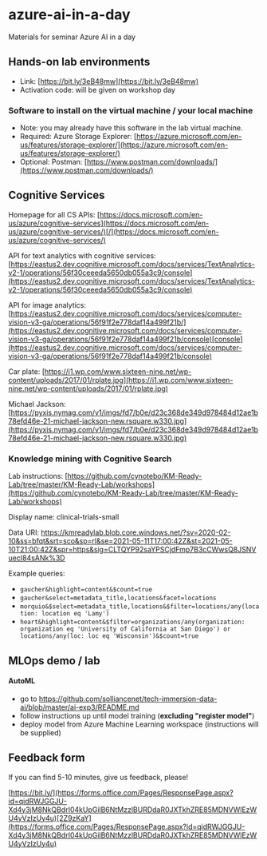 # azure-ai-in-a-day
Materials for seminar Azure AI in a day

## Hands-on lab environments
* Link: [https://bit.ly/3eB48mw](https://bit.ly/3eB48mw)
* Activation code: will be given on workshop day

### Software to install on the virtual machine / your local machine
* Note: you may already have this software in the lab virtual machine.
* Required: Azure Storage Explorer: [https://azure.microsoft.com/en-us/features/storage-explorer/](https://azure.microsoft.com/en-us/features/storage-explorer/)
* Optional: Postman: [https://www.postman.com/downloads/](https://www.postman.com/downloads/)

## Cognitive Services
Homepage for all CS APIs: [https://docs.microsoft.com/en-us/azure/cognitive-services](https://docs.microsoft.com/en-us/azure/cognitive-services/)[/](https://docs.microsoft.com/en-us/azure/cognitive-services/)

API for text analytics with cognitive services: [https://eastus2.dev.cognitive.microsoft.com/docs/services/TextAnalytics-v2-1/operations/56f30ceeeda5650db055a3c9/console](https://eastus2.dev.cognitive.microsoft.com/docs/services/TextAnalytics-v2-1/operations/56f30ceeeda5650db055a3c9/console)

API for image analytics: [https://eastus2.dev.cognitive.microsoft.com/docs/services/computer-vision-v3-ga/operations/56f91f2e778daf14a499f21b/](https://eastus2.dev.cognitive.microsoft.com/docs/services/computer-vision-v3-ga/operations/56f91f2e778daf14a499f21b/console)[console](https://eastus2.dev.cognitive.microsoft.com/docs/services/computer-vision-v3-ga/operations/56f91f2e778daf14a499f21b/console)

Car plate: [https://i1.wp.com/www.sixteen-nine.net/wp-content/uploads/2017/01/rplate.jpg](https://i1.wp.com/www.sixteen-nine.net/wp-content/uploads/2017/01/rplate.jpg)

Michael Jackson: [https://pyxis.nymag.com/v1/imgs/fd7/b0e/d23c368de349d978484d12ae1b78efd46e-21-michael-jackson-new.rsquare.w330.jpg](https://pyxis.nymag.com/v1/imgs/fd7/b0e/d23c368de349d978484d12ae1b78efd46e-21-michael-jackson-new.rsquare.w330.jpg)

### Knowledge mining with Cognitive Search
Lab instructions: [https://github.com/cynotebo/KM-Ready-Lab/tree/master/KM-Ready-Lab/workshops](https://github.com/cynotebo/KM-Ready-Lab/tree/master/KM-Ready-Lab/workshops)

Display name: clinical-trials-small

Data URI: https://kmreadylab.blob.core.windows.net/?sv=2020-02-10&ss=bfqt&srt=sco&sp=rl&se=2021-05-11T17:00:42Z&st=2021-05-10T21:00:42Z&spr=https&sig=CLTQYP92saYPSCjdFmp7B3cCWwsQ8JSNVuecI84sANk%3D

Example queries:
* `gaucher&highlight=content&$count=true`
* `gaucher&select=metadata_title,locations&facet=locations`
* `morquio&$select=metadata_title,locations&$filter=locations/any(location: location eq 'Lamy')`
* `heart&highlight=content&$filter=organizations/any(organization: organization eq 'University of California at San Diego') or locations/any(loc: loc eq 'Wisconsin')&$count=true`

## MLOps demo / lab
#### AutoML
 * go to https://github.com/solliancenet/tech-immersion-data-ai/blob/master/ai-exp3/README.md
 * follow instructions up until model training (**excluding "register model"**)
 * deploy model from Azure Machine Learning workspace (instructions will be supplied)

## Feedback form
If you can find 5-10 minutes, give us feedback, please!

[https://bit.ly/](https://forms.office.com/Pages/ResponsePage.aspx?id=qidRWJGGJU-Xd4y3jM8NkQBdrI04kUpGilB6NtMzzlBURDdaR0JXTkhZRE85MDNVWlEzWU4yVzIzUy4u)[2Z9zKaY](https://forms.office.com/Pages/ResponsePage.aspx?id=qidRWJGGJU-Xd4y3jM8NkQBdrI04kUpGilB6NtMzzlBURDdaR0JXTkhZRE85MDNVWlEzWU4yVzIzUy4u)
